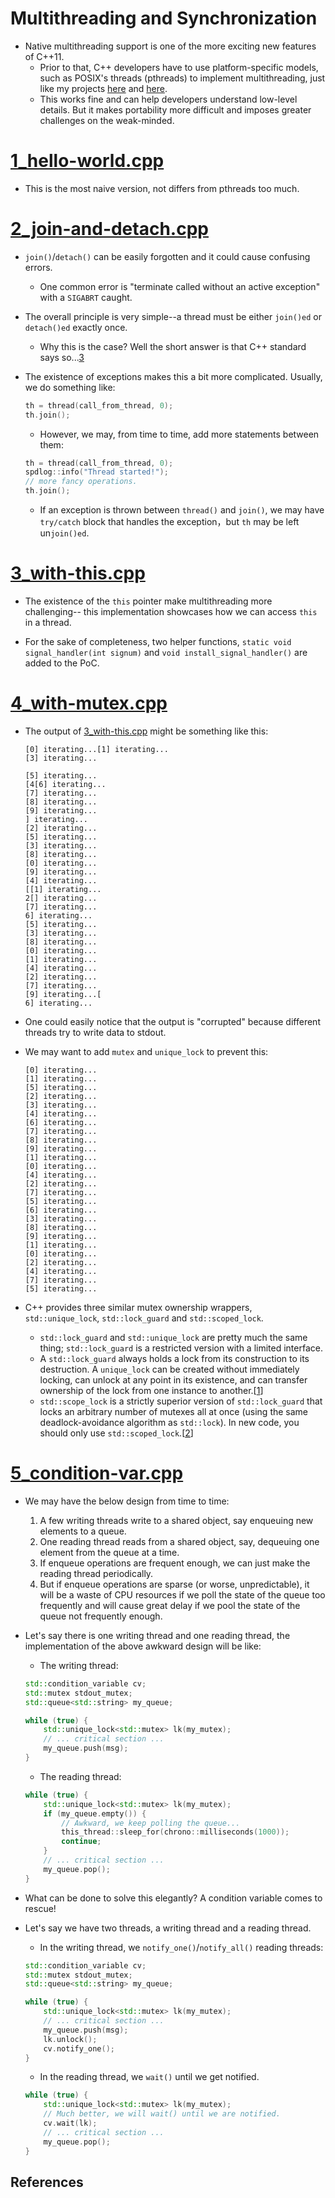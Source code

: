 # Multithreading and Synchronization

* Native multithreading support is one of the more exciting new features
of C++11.
    * Prior to that, C++ developers have to use platform-specific models,
    such as POSIX's threads (pthreads) to implement multithreading,
    just like my projects [here](../../common/04_posix-api/03_signal-handler/)
    and [here](https://github.com/alex-lt-kong/camera-server).
    * This works fine and can help developers understand low-level details.
    But it makes portability more difficult and imposes greater challenges on
    the weak-minded.

# [1_hello-world.cpp](./1_hello-world.cpp)

* This is the most naive version, not differs from pthreads too much.

# [2_join-and-detach.cpp](./2_join-and-detach.cpp)

* `join()`/`detach()` can be easily forgotten and it could cause confusing
errors.
    * One common error is "terminate called without an active exception" with
    a `SIGABRT` caught.

* The overall principle is very simple--a thread must be either `join()ed` or
`detach()ed` exactly once.
    * Why this is the case? Well the short answer is that C++ standard says
    so...[3]

* The existence of exceptions makes this a bit more complicated. Usually, we
do something like:

    ```C++
    th = thread(call_from_thread, 0);
    th.join();
    ```

    * However, we may, from time to time, add more statements between them:

    ```C++
    th = thread(call_from_thread, 0);
    spdlog::info("Thread started!");
    // more fancy operations.
    th.join();
    ```

    * If an exception is thrown between `thread()` and `join()`, we may
    have `try/catch` block that handles the exception，but `th` may be left
    un`join()ed`.

# [3_with-this.cpp](./3_with-this.cpp)

* The existence of the `this` pointer make multithreading more challenging--
this implementation showcases how we can access `this` in a thread.

* For the sake of completeness, two helper functions,
`static void signal_handler(int signum)` and `void install_signal_handler()`
are added to the PoC.

# [4_with-mutex.cpp](./4_with-mutex.cpp)

* The output of [3_with-this.cpp](./3_with-this.cpp) might be something like
this:
    ```
    [0] iterating...[1] iterating...
    [3] iterating...

    [5] iterating...
    [4[6] iterating...
    [7] iterating...
    [8] iterating...
    [9] iterating...
    ] iterating...
    [2] iterating...
    [5] iterating...
    [3] iterating...
    [8] iterating...
    [0] iterating...
    [9] iterating...
    [4] iterating...
    [[1] iterating...
    2[] iterating...
    [7] iterating...
    6] iterating...
    [5] iterating...
    [3] iterating...
    [8] iterating...
    [0] iterating...
    [1] iterating...
    [4] iterating...
    [2] iterating...
    [7] iterating...
    [9] iterating...[
    6] iterating...
    ```

* One could easily notice that the output is "corrupted" because different
threads try to write data to stdout.

* We may want to add `mutex` and `unique_lock` to prevent this:

    ```
    [0] iterating...
    [1] iterating...
    [5] iterating...
    [2] iterating...
    [3] iterating...
    [4] iterating...
    [6] iterating...
    [7] iterating...
    [8] iterating...
    [9] iterating...
    [1] iterating...
    [0] iterating...
    [4] iterating...
    [2] iterating...
    [7] iterating...
    [5] iterating...
    [6] iterating...
    [3] iterating...
    [8] iterating...
    [9] iterating...
    [1] iterating...
    [0] iterating...
    [2] iterating...
    [4] iterating...
    [7] iterating...
    [5] iterating...
    ```

* C++ provides three similar mutex ownership wrappers, `std::unique_lock`,
`std::lock_guard` and `std::scoped_lock`. 
    * `std::lock_guard` and `std::unique_lock` are pretty much the same thing;
    `std::lock_guard` is a restricted version with a limited interface.
    * A `std::lock_guard` always holds a lock from its construction to 
    its destruction. A `unique_lock` can be created without immediately locking,
    can unlock at any point in its existence, and can transfer ownership of the
    lock from one instance to another.[[1]]
    * `std::scope_lock` is a strictly superior version of `std::lock_guard`
    that locks an arbitrary number of mutexes all at once (using the same
    deadlock-avoidance algorithm as `std::lock`). In new code, you should
    only use `std::scoped_lock`.[[2]]


# [5_condition-var.cpp](./5_condition-var.cpp)

* We may have the below design from time to time:
    1. A few writing threads write to a shared object, say enqueuing new
    elements to a queue.
    1. One reading thread reads from a shared object, say, dequeuing one
    element from the queue at a time.
    1. If enqueue operations are frequent enough, we can just make the reading
    thread periodically.
    1. But if enqueue operations are sparse (or worse, unpredictable), it
    will be a waste of CPU resources if we poll the state of the queue
    too frequently and will cause great delay if we pool the state of the queue
    not frequently enough.

* Let's say there is one writing thread and one reading thread, the
implementation of the above awkward design will be like:

    * The writing thread:

    ```C++
    std::condition_variable cv;
    std::mutex stdout_mutex;
    std::queue<std::string> my_queue;

    while (true) {
        std::unique_lock<std::mutex> lk(my_mutex);
        // ... critical section ...    
        my_queue.push(msg);
    }
    ```

    * The reading thread:

    ```C++
    while (true) {
        std::unique_lock<std::mutex> lk(my_mutex);
        if (my_queue.empty()) {
            // Awkward, we keep polling the queue...
            this_thread::sleep_for(chrono::milliseconds(1000));
            continue;
        }        
        // ... critical section ...
        my_queue.pop();
    }
    ```


* What can be done to solve this elegantly? A condition variable comes to
rescue!

* Let's say we have two threads, a writing thread and a reading thread.

    * In the writing thread, we `notify_one()`/`notify_all()` reading threads:

    ```C++
    std::condition_variable cv;
    std::mutex stdout_mutex;
    std::queue<std::string> my_queue;

    while (true) {
        std::unique_lock<std::mutex> lk(my_mutex);
        // ... critical section ...    
        my_queue.push(msg);
        lk.unlock();
        cv.notify_one();
    }
    ```

    * In the reading thread, we `wait()` until we get notified.

    ```C++
    while (true) {
        std::unique_lock<std::mutex> lk(my_mutex);
        // Much better, we will wait() until we are notified.
        cv.wait(lk);
        // ... critical section ...
        my_queue.pop();
    }
    ```

## References

[1]: https://stackoverflow.com/questions/20516773/stdunique-lockstdmutex-or-stdlock-guardstdmutex "std::unique_lock<std::mutex> or std::lock_guard<std::mutex>?"
[2]: https://stackoverflow.com/questions/43019598/stdlock-guard-or-stdscoped-lock "std::lock_guard or std::scoped_lock?"
[3]: https://en.cppreference.com/w/cpp/thread/thread/~thread "std::thread::~thread"